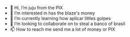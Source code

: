 - 👋 Hi, I’m juju from the PIX
- 👀 I’m interested in has the blaze's money
- 🌱 I’m currently learning how aplicar littles golpes
- 💞️ I’m looking to collaborate on to steal a banco of brasil
- 📫 How to reach me send me a lot of money or PIX

<!---
Fallwrence/Fallwrence is a ✨ special ✨ repository because its `README.md` (this file) appears on your GitHub profile.
You can click the Preview link to take a look at your changes.
--->
